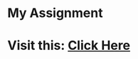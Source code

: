 # My Assignment 
# Visit this: <a href="https://syedamuneezahassignment.netlify.app/">Click Here</a>
